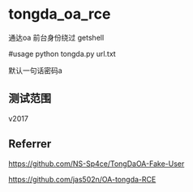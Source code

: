 # tongda_oa_rce
通达oa 前台身份绕过 getshell

#usage
python tongda.py url.txt

默认一句话密码a
## 测试范围
v2017

## Referrer
https://github.com/NS-Sp4ce/TongDaOA-Fake-User

https://github.com/jas502n/OA-tongda-RCE
